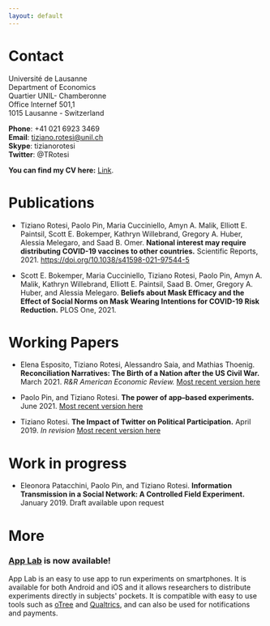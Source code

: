 ```yaml
---
layout: default
---
```


# Contact 

Université de Lausanne <br/>
Department of Economics <br/>
Quartier UNIL- Chamberonne <br/>
Office Internef 501,1 <br/>
1015 Lausanne - Switzerland <br/>

**Phone**: +41 021 6923 3469 <br/>
**Email**: tiziano.rotesi@unil.ch <br/>
**Skype**: tizianorotesi <br/>
**Twitter**: @TRotesi 

**You can find my CV here:** [Link](https://www.dropbox.com/s/du970024ba2rzbc/CV_TizianoRotesi.pdf?dl=0).

<!---
You can find my cv here: [Link](/assets/files/CV_TizianoRotesi.pdf).
-->

# Publications

*	Tiziano Rotesi, Paolo Pin, Maria Cucciniello, Amyn A. Malik, Elliott E. Paintsil, Scott E. Bokemper, Kathryn Willebrand, Gregory A. Huber, Alessia Melegaro, and Saad B. Omer.  **National interest may require distributing COVID-19 vaccines to other countries.** Scientific Reports, 2021. https://doi.org/10.1038/s41598-021-97544-5

*	Scott E. Bokemper, Maria Cucciniello, Tiziano Rotesi, Paolo Pin, Amyn A. Malik, Kathryn Willebrand, Elliott E. Paintsil, Saad B. Omer, Gregory A. Huber, and Alessia Melegaro.  **Beliefs about Mask Efficacy and the Effect of Social Norms on Mask Wearing Intentions for COVID-19 Risk Reduction.** PLOS One, 2021.

# Working Papers

* Elena Esposito, Tiziano Rotesi, Alessandro Saia, and Mathias Thoenig. **Reconciliation Narratives: The Birth of a Nation after the US Civil War.** March 2021. *R&R American Economic Review.* [Most recent version here](https://papers.ssrn.com/sol3/papers.cfm?abstract_id=3816811) 

* Paolo Pin, and Tiziano Rotesi. **The power of app–based experiments.** June 2021. [Most recent version here](https://papers.ssrn.com/sol3/papers.cfm?abstract_id=3865723)

* Tiziano Rotesi. **The Impact of Twitter on Political Participation.** April 2019. *In revision* [Most recent version here](https://www.dropbox.com/s/gp22s3jnelmz34b/Rotesi_Twitter_Participation.pdf?dl=0)
  
# Work in progress

* Eleonora Patacchini, Paolo Pin, and Tiziano Rotesi. **Information Transmission in a Social Network: A Controlled Field Experiment.** January 2019. Draft available upon request <br/>

# More

### [App Lab](https://applabresearch.com/) is now available!
App Lab is an easy to use app to run experiments on smartphones. It is available for both Android and iOS and it allows researchers to distribute experiments directly in subjects' pockets. It is compatible with easy to use tools such as [oTree](https://www.otree.org/) and [Qualtrics](https://www.qualtrics.com/), and can also be used for notifications and payments.

